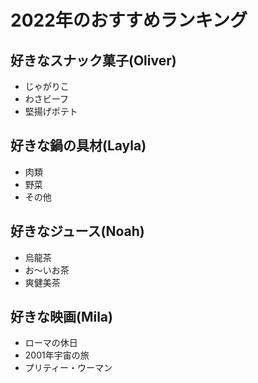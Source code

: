 # 2022年のおすすめランキング

## 好きなスナック菓子(Oliver)
- じゃがりこ
- わさビーフ
- 堅揚げポテト

## 好きな鍋の具材(Layla)
- 肉類
- 野菜
- その他

## 好きなジュース(Noah)
- 烏龍茶
- お〜いお茶
- 爽健美茶

## 好きな映画(Mila)
- ローマの休日
- 2001年宇宙の旅
- プリティー・ウーマン
